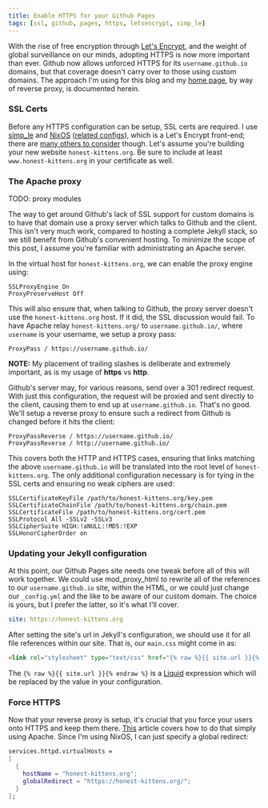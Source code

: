 ```yaml
---
title: Enable HTTPS for your Github Pages
tags: [ssl, github, pages, https, letsencrypt, simp_le]
---
```


With the rise of free encryption through [Let's
Encrypt](https://letsencrypt.org/), and the weight of global surveillance on our
minds, adopting HTTPS is now more important than ever. Github now allows
unforced HTTPS for its `username.github.io` domains, but that coverage doesn't
carry over to those using custom domains. The approach I'm using for this blog
and my [home page](https://jeaye.com/), by way of reverse proxy, is documented
herein.

### SSL Certs

Before any HTTPS configuration can be setup, SSL certs are required. I use
[simp_le](https://github.com/kuba/simp_le) and [NixOS](http://nixos.org/)
([related
configs](https://github.com/jeaye/nix-files/blob/master/service/acme.nix)),
which is a Let's Encrypt front-end; there are [many others to
consider](https://www.metachris.com/2015/12/comparison-of-10-acme-lets-encrypt-clients/)
though. Let's assume you're building your new website `honest-kittens.org`. Be
sure to include at least `www.honest-kittens.org` in your certificate as well.

### The Apache proxy

TODO: proxy modules

The way to get around Github's lack of SSL support for custom domains is to have
that domain use a proxy server which talks to Github and the client. This isn't
very much work, compared to hosting a complete Jekyll stack, so we still benefit
from Github's convenient hosting. To minimize the scope of this post, I assume
you're familiar with administrating an Apache server.

In the virtual host for `honest-kittens.org`, we can enable the proxy engine
using:

```text
SSLProxyEngine On
ProxyPreserveHost Off
```

This will also ensure that, when talking to Github, the proxy server doesn't use
the `honest-kittens.org` host. If it did, the SSL discussion would fail. To have
Apache relay `honest-kittens.org/` to `username.github.io/`, where `username` is
your username, we setup a proxy pass:

```text
ProxyPass / https://username.github.io/
```

**NOTE:** My placement of trailing slashes is deliberate and extremely
important, as is my usage of **https** vs **http**.

Github's server may, for various reasons, send over a 301 redirect request. With
just this configuration, the request will be proxied and sent directly to the
client, causing them to end up at `username.github.io`. That's no good. We'll
setup a reverse proxy to ensure such a redirect from Github is changed before it
hits the client:

```text
ProxyPassReverse / https://username.github.io/
ProxyPassReverse / http://username.github.io/
```

This covers both the HTTP and HTTPS cases, ensuring that links matching the
above `username.github.io` will be translated into the root level of
`honest-kittens.org`. The only additional configuration necessary is for tying
in the SSL certs and ensuring no weak ciphers are used:

```text
SSLCertificateKeyFile /path/to/honest-kittens.org/key.pem
SSLCertificateChainFile /path/to/honest-kittens.org/chain.pem
SSLCertificateFile /path/to/honest-kittens.org/cert.pem
SSLProtocol All -SSLv2 -SSLv3
SSLCipherSuite HIGH:!aNULL:!MD5:!EXP
SSLHonorCipherOrder on
```

### Updating your Jekyll configuration

At this point, our Github Pages site needs one tweak before all of this will
work together. We could use mod_proxy_html to rewrite all of the references to
our `username.github.io` site, within the HTML, or we could just change our
`_config.yml` and the like to be aware of our custom domain. The choice is
yours, but I prefer the latter, so it's what I'll cover.

```yaml
site: https://honest-kittens.org
```

After setting the site's url in Jekyll's configuration, we should use it for all
file references within our site. That is, our `main.css` might come in as:

```html
<link rel="stylesheet" type="text/css" href="{% raw %}{{ site.url }}{% endraw %}/css/main.css" />
```

The `{% raw %}{{ site.url }}{% endraw %}` is a
[Liquid](https://github.com/Shopify/liquid/wiki) expression which will be
replaced by the value in your configuration.

### Force HTTPS

Now that your reverse proxy is setup, it's crucial that you force your users
onto HTTPS and keep them there. [This](https://www.ssl.com/how-to/force-https-connections-in-an-apache-server-environment/) article covers how to do that simply using Apache. Since I'm using NixOS, I can just specify a global redirect:

```nix
services.httpd.virtualHosts =
[
  {
    hostName = "honest-kittens.org";
    globalRedirect = "https://honest-kittens.org/";
  }
];
```
